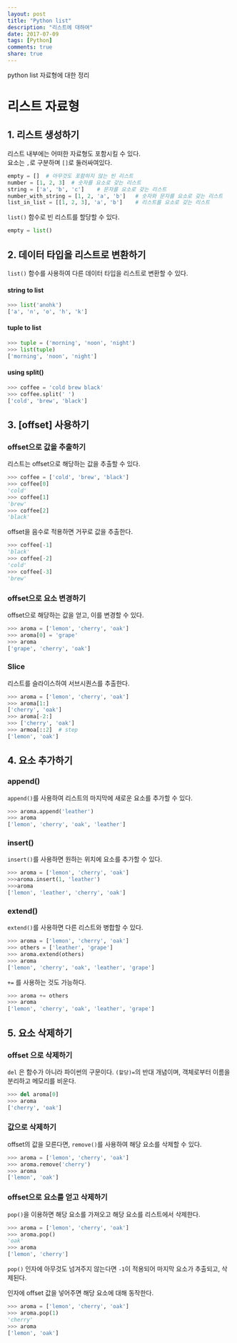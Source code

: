 ```yaml
---
layout: post
title: "Python list"
description: "리스트에 대하여"
date: 2017-07-09
tags: [Python]
comments: true
share: true
---
```


python list 자료형에 대한 정리

# 리스트 자료형

## 1. 리스트 생성하기 
리스트 내부에는 어떠한 자료형도 포함시킬 수 있다.   
요소는 `,`로 구분하며 `[]`로 둘러싸여있다.

```python
empty = []	# 아무것도 포함하지 않는 빈 리스트
number = [1, 2, 3]	# 숫자를 요소로 갖는 리스트
string = ['a', 'b', 'c']	# 문자를 요소로 갖는 리스트
number_with_string = [1, 2, 'a', 'b']	# 숫자와 문자를 요소로 갖는 리스트
list_in_list = [[1, 2, 3], 'a', 'b']	# 리스트를 요소로 갖는 리스트
```

`list()` 함수로 빈 리스트를 할당할 수 있다.

```python
empty = list()
```

## 2. 데이터 타입을 리스트로 변환하기   
`list()` 함수를 사용하여 다른 데이터 타입을 리스트로 변환할 수 있다. 

#### string to list

```python
>>> list('anohk')
['a', 'n', 'o', 'h', 'k']
```

#### tuple to list

```python
>>> tuple = ('morning', 'noon', 'night')
>>> list(tuple)
['morning', 'noon', 'night']
```

#### using split()

```python
>>> coffee = 'cold brew black'
>>> coffee.split(' ')
['cold', 'brew', 'black']
```

## 3. [offset] 사용하기
### offset으로 값을 추출하기 
리스트는 offset으로 해당하는 값을 추출할 수 있다.

```python
>>> coffee = ['cold', 'brew', 'black']
>>> coffee[0]
'cold'
>>> coffee[1]
'brew'
>>> coffee[2]
'black'
```

offset을 음수로 적용하면 거꾸로 값을 추출한다. 

```python
>>> coffee[-1]
'black'
>>> coffee[-2]
'cold'
>>> coffee[-3]
'brew'
```


### offset으로 요소 변경하기 
offset으로 해당하는 값을 얻고, 이를 변경할 수 있다. 

```python 
>>> aroma = ['lemon', 'cherry', 'oak']
>>> aroma[0] = 'grape'
>>> aroma
['grape', 'cherry', 'oak']
```

### Slice
리스트를 슬라이스하여 서브시퀀스를 추출한다.

```python
>>> aroma = ['lemon', 'cherry', 'oak']
>>> aroma[1:] 
['cherry', 'oak']
>>> aroma[-2:]
>>> ['cherry', 'oak']
>>> armoa[::2]	# step
['lemon', 'oak']
```

## 4. 요소 추가하기 

### append()
`append()`를 사용하여 리스트의 마지막에 새로운 요소를 추가할 수 있다. 

```python
>>> aroma.append('leather')
>>> aroma
['lemon', 'cherry', 'oak', 'leather']
```

### insert()
`insert()`를 사용하면 원하는 위치에 요소를 추가할 수 있다. 

```python
>>> aroma = ['lemon', 'cherry', 'oak']
>>>aroma.insert(1, 'leather')
>>>aroma
['lemon', 'leather', 'cherry', 'oak']
```

### extend()
`extend()`를 사용하면 다른 리스트와 병합할 수 있다. 

```python
>>> aroma = ['lemon', 'cherry', 'oak']
>>> others = ['leather', 'grape']
>>> aroma.extend(others)
>>> aroma
['lemon', 'cherry', 'oak', 'leather', 'grape']
```

`+=` 를 사용하는 것도 가능하다. 

```python 
>>> aroma += others
>>> aroma
['lemon', 'cherry', 'oak', 'leather', 'grape']
```

## 5. 요소 삭제하기 

### offset 으로 삭제하기 
`del` 은 함수가 아니라 파이썬의 구문이다. `(할당)=`의 반대 개념이며, 객체로부터 이름을 분리하고 메모리를 비운다.

```python
>>> del aroma[0]
>>> aroma
['cherry', 'oak']
```

### 값으로 삭제하기
offset의 값을 모른다면, `remove()`를 사용하여 해당 요소를 삭제할 수 있다. 
 
```python
>>> aroma = ['lemon', 'cherry', 'oak']
>>> aroma.remove('cherry')
>>> aroma
['lemon', 'oak']
```

### offset으로 요소를 얻고 삭제하기 
`pop()`을 이용하면 해당 요소를 가져오고 해당 요소를 리스트에서 삭제한다. 

```python
>>> aroma = ['lemon', 'cherry', 'oak']
>>> aroma.pop()
'oak'
>>> aroma
['lemon', 'cherry']
```
`pop()` 인자에 아무것도 넘겨주지 않는다면 `-1`이 적용되어 마지막 요소가 추출되고, 삭제된다. 

인자에 offset 값을 넣어주면 해당 요소에 대해 동작한다. 

```python
>>> aroma = ['lemon', 'cherry', 'oak']
>>> aroma.pop(1)
'cherry'
>>> aroma
['lemon', 'oak']
```







